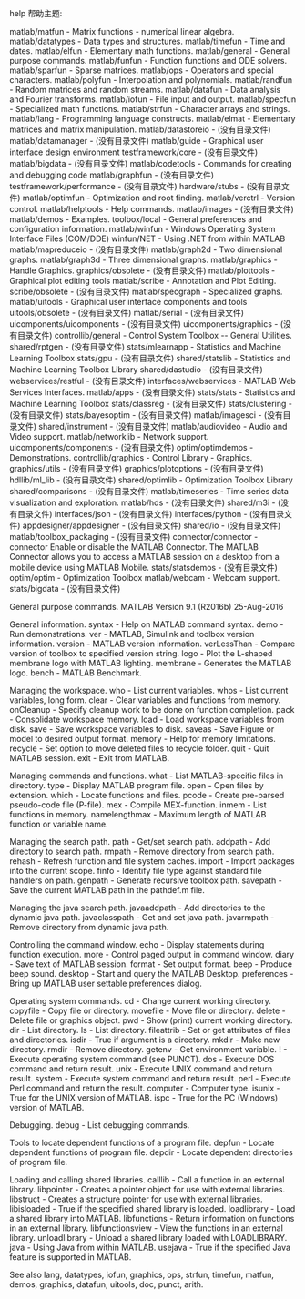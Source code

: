help
帮助主题:

matlab/matfun                  - Matrix functions - numerical linear algebra.
matlab/datatypes               - Data types and structures.
matlab/timefun                 - Time and dates.
matlab/elfun                   - Elementary math functions.
matlab/general                 - General purpose commands.
matlab/funfun                  - Function functions and ODE solvers.
matlab/sparfun                 - Sparse matrices.
matlab/ops                     - Operators and special characters.
matlab/polyfun                 - Interpolation and polynomials.
matlab/randfun                 - Random matrices and random streams.
matlab/datafun                 - Data analysis and Fourier transforms.
matlab/iofun                   - File input and output.
matlab/specfun                 - Specialized math functions.
matlab/strfun                  - Character arrays and strings.
matlab/lang                    - Programming language constructs.
matlab/elmat                   - Elementary matrices and matrix manipulation.
matlab/datastoreio             - (没有目录文件)
matlab/datamanager             - (没有目录文件)
matlab/guide                   - Graphical user interface design environment
testframework/core             - (没有目录文件)
matlab/bigdata                 - (没有目录文件)
matlab/codetools               - Commands for creating and debugging code
matlab/graphfun                - (没有目录文件)
testframework/performance      - (没有目录文件)
hardware/stubs                 - (没有目录文件)
matlab/optimfun                - Optimization and root finding.
matlab/verctrl                 - Version control.
matlab/helptools               - Help commands.
matlab/images                  - (没有目录文件)
matlab/demos                   - Examples.
toolbox/local                  - General preferences and configuration information.
matlab/winfun                  - Windows Operating System Interface Files (COM/DDE)
winfun/NET                     - Using .NET from within MATLAB
matlab/mapreduceio             - (没有目录文件)
matlab/graph2d                 - Two dimensional graphs.
matlab/graph3d                 - Three dimensional graphs.
matlab/graphics                - Handle Graphics.
graphics/obsolete              - (没有目录文件)
matlab/plottools               - Graphical plot editing tools 
matlab/scribe                  - Annotation and Plot Editing.
scribe/obsolete                - (没有目录文件)
matlab/specgraph               - Specialized graphs.
matlab/uitools                 - Graphical user interface components and tools
uitools/obsolete               - (没有目录文件)
matlab/serial                  - (没有目录文件)
uicomponents/uicomponents      - (没有目录文件)
uicomponents/graphics          - (没有目录文件)
controllib/general             - Control System Toolbox -- General Utilities.
shared/rptgen                  - (没有目录文件)
stats/mlearnapp                - Statistics and Machine Learning Toolbox
stats/gpu                      - (没有目录文件)
shared/statslib                - Statistics and Machine Learning Toolbox Library
shared/dastudio                - (没有目录文件)
webservices/restful            - (没有目录文件)
interfaces/webservices         - MATLAB Web Services Interfaces.
matlab/apps                    - (没有目录文件)
stats/stats                    - Statistics and Machine Learning Toolbox
stats/classreg                 - (没有目录文件)
stats/clustering               - (没有目录文件)
stats/bayesoptim               - (没有目录文件)
matlab/imagesci                - (没有目录文件)
shared/instrument              - (没有目录文件)
matlab/audiovideo              - Audio and Video support.
matlab/networklib              - Network support.
uicomponents/components        - (没有目录文件)
optim/optimdemos               - Demonstrations.
controllib/graphics            - Control Library - Graphics.
graphics/utils                 - (没有目录文件)
graphics/plotoptions           - (没有目录文件)
hdllib/ml_lib                  - (没有目录文件)
shared/optimlib                - Optimization Toolbox Library
shared/comparisons             - (没有目录文件)
matlab/timeseries              - Time series data visualization and exploration.
matlab/hds                     - (没有目录文件)
shared/m3i                     - (没有目录文件)
interfaces/json                - (没有目录文件)
interfaces/python              - (没有目录文件)
appdesigner/appdesigner        - (没有目录文件)
shared/io                      - (没有目录文件)
matlab/toolbox_packaging       - (没有目录文件)
connector/connector            - connector  Enable or disable the MATLAB Connector. The MATLAB Connector allows you to access a MATLAB session on a desktop from a mobile device using MATLAB Mobile.
stats/statsdemos               - (没有目录文件)
optim/optim                    - Optimization Toolbox
matlab/webcam                  - Webcam support.
stats/bigdata                  - (没有目录文件)

  General purpose commands.
  MATLAB Version 9.1 (R2016b) 25-Aug-2016 
 
  General information.
    syntax        - Help on MATLAB command syntax.
    demo          - Run demonstrations.
    ver           - MATLAB, Simulink and toolbox version information.
    version       - MATLAB version information.
    verLessThan   - Compare version of toolbox to specified version string.
    logo          - Plot the L-shaped membrane logo with MATLAB lighting.
    membrane      - Generates the MATLAB logo.
    bench         - MATLAB Benchmark.
  
  Managing the workspace.
    who           - List current variables.
    whos          - List current variables, long form. 
    clear         - Clear variables and functions from memory.
    onCleanup     - Specify cleanup work to be done on function completion.
    pack          - Consolidate workspace memory.
    load          - Load workspace variables from disk.
    save          - Save workspace variables to disk. 
    saveas        - Save Figure or model to desired output format.
    memory        - Help for memory limitations.
    recycle       - Set option to move deleted files to recycle folder.
    quit          - Quit MATLAB session.
    exit          - Exit from MATLAB.
 
  Managing commands and functions.
    what          - List MATLAB-specific files in directory.
    type          - Display MATLAB program file.
    open          - Open files by extension.
    which         - Locate functions and files.
    pcode         - Create pre-parsed pseudo-code file (P-file).
    mex           - Compile MEX-function. 
    inmem         - List functions in memory. 
    namelengthmax - Maximum length of MATLAB function or variable name.
 
  Managing the search path.
    path          - Get/set search path.
    addpath       - Add directory to search path.
    rmpath        - Remove directory from search path.
    rehash        - Refresh function and file system caches.
    import        - Import packages into the current scope.
    finfo         - Identify file type against standard file handlers on path.
    genpath       - Generate recursive toolbox path.
    savepath      - Save the current MATLAB path in the pathdef.m file.
 
  Managing the java search path.
    javaaddpath   - Add directories to the dynamic java path.
    javaclasspath - Get and set java path.
    javarmpath    - Remove directory from dynamic java path.
 
  Controlling the command window.
    echo          - Display statements during function execution.
    more          - Control paged output in command window.
    diary         - Save text of MATLAB session.
    format        - Set output format.
    beep          - Produce beep sound.
    desktop       - Start and query the MATLAB Desktop.
    preferences   - Bring up MATLAB user settable preferences dialog.
 
  Operating system commands.
    cd            - Change current working directory.
    copyfile      - Copy file or directory.
    movefile      - Move file or directory.
    delete        - Delete file or graphics object.
    pwd           - Show (print) current working directory.
    dir           - List directory.
    ls            - List directory.
    fileattrib    - Set or get attributes of files and directories.
    isdir         - True if argument is a directory.
    mkdir         - Make new directory.
    rmdir         - Remove directory.
    getenv        - Get environment variable.
    !             - Execute operating system command (see PUNCT).
    dos           - Execute DOS command and return result.
    unix          - Execute UNIX command and return result.
    system        - Execute system command and return result.
    perl          - Execute Perl command and return the result.
    computer      - Computer type.
    isunix        - True for the UNIX version of MATLAB.
    ispc          - True for the PC (Windows) version of MATLAB.
 
  Debugging.
    debug         - List debugging commands.
 
  Tools to locate dependent functions of a program file.
    depfun        - Locate dependent functions of program file.
    depdir        - Locate dependent directories of program file.
 
  Loading and calling shared libraries.
    calllib          - Call a function in an external library.
    libpointer       - Creates a pointer object for use with external libraries.
    libstruct        - Creates a structure pointer for use with external libraries.
    libisloaded      - True if the specified shared library is loaded.
    loadlibrary      - Load a shared library into MATLAB. 
    libfunctions     - Return information on functions in an external library.
    libfunctionsview - View the functions in an external library.
    unloadlibrary    - Unload a shared library loaded with LOADLIBRARY.
    java             - Using Java from within MATLAB.
    usejava          - True if the specified Java feature is supported in MATLAB.
 
  See also lang, datatypes, iofun, graphics, ops, strfun, timefun, 
  matfun, demos, graphics, datafun, uitools, doc, punct, arith.
